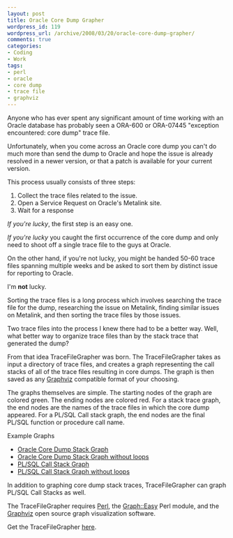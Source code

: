 ```yaml
--- 
layout: post
title: Oracle Core Dump Grapher
wordpress_id: 119
wordpress_url: /archive/2008/03/20/oracle-core-dump-grapher/
comments: true
categories: 
- Coding
- Work
tags: 
- perl
- oracle
- core dump
- trace file
- graphviz
---
```


Anyone who has ever spent any significant amount of time working with an Oracle database has probably seen a ORA-600 or ORA-07445 "exception encountered: core dump" trace file. 

Unfortunately, when you come across an Oracle core dump you can't do much more than send the dump to Oracle and hope the issue is already resolved in a newer version, or that a patch is available for your current version. 

This process usually consists of three steps:

1. Collect the trace files related to the issue.
2. Open a Service Request on Oracle's Metalink site.
3. Wait for a response

_If you're lucky_, the first step is an easy one. 

_If you're lucky_ you caught the first occurrence of the core dump and only need to shoot off a single trace file to the guys at Oracle. 

On the other hand, if you're not lucky, you might be handed 50-60 trace files spanning multiple weeks and be asked to sort them by distinct issue for reporting to Oracle. 

I'm **not** lucky. 

Sorting the trace files is a long process which involves searching the trace file for the dump, researching the issue on Metalink, finding similar issues on Metalink, and then sorting the trace files by those issues. 

Two trace files into the process I knew there had to be a better way. Well, what better way to organize trace files than by the stack trace that generated the dump?

From that idea TraceFileGrapher was born. The TraceFileGrapher takes as input a directory of trace files, and creates a graph representing the call stacks of all of the trace files resulting in core dumps. The graph is then saved as any [Graphviz](http://www.graphviz.org "Graphviz: The opensource graph vizualisation package.") compatible format of your choosing. 

The graphs themselves are simple. The starting nodes of the graph are colored green. The ending nodes are colored red. For a stack trace graph, the end nodes are the names of the trace files in which the core dump appeared. For a PL/SQL Call stack graph, the end nodes are the final PL/SQL function or procedure call name. 

Example Graphs

- [Oracle Core Dump Stack Graph](/images/posts/2008/03/example-stack-graph.png "Oracle Core Dump Stack Graph")
- [Oracle Core Dump Stack Graph without loops](/images/posts/2008/03/example-noloop-stack-graph.png "Oracle Core Dump Stack Graph without loops")
- [PL/SQL Call Stack Graph](/images/posts/2008/03/example-plsql-graph.png "PL/SQL Call Stack Graph")
- [PL/SQL Call Stack Graph without loops](/images/posts/2008/03/example-noloop-plsql-graph.png "PL/SQL Call Stack Graph without loops")

In addition to graphing core dump stack traces, TraceFileGrapher can graph PL/SQL Call Stacks as well. 

The TraceFileGrapher requires [Perl](http://www.perl.org "The offical Perl webpage."), the [Graph::Easy](http://search.cpan.org/~tels/Graph-Easy/ "The Graph::Easy CPAN module for creating graphs in Perl.") Perl module, and the [Graphviz](http://www.graphviz.org "Graphviz: The open source graph visualization project.") open source graph visualization software. 

Get the TraceFileGrapher [here](/images/posts/2008/03/tracefilegrapher-0.1.tar.gz "TraceFileGrapher-0.1.tar.gz").
